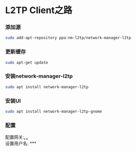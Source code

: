# L2TP Client之路

### 添加源
```bash
sudo add-apt-repository ppa:nm-l2tp/network-manager-l2tp
```
### 更新缓存
```bash
sudo apt-get update
```
### 安装network-manager-l2tp
```bash
sudo apt install network-manager-l2tp
```
### 安装UI
```bash
sudo apt install network-manager-l2tp-gnome
```
### 配置
配置网关:***,***,***,***<br/>
设置用户名: ***